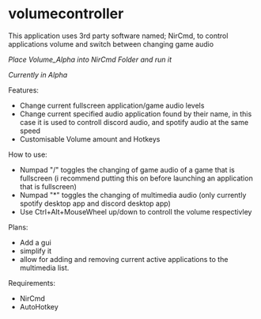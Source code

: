 # volumecontroller

This application uses 3rd party software named; NirCmd, to control applications volume and switch between changing game audio

*Place Volume_Alpha into NirCmd Folder and run it*

*Currently in Alpha*

Features: 
- Change current fullscreen application/game audio levels
- Change current specified audio application found by their name, in this case it is used to controll discord audio, and spotify audio at the same speed
- Customisable Volume amount and Hotkeys

How to use:
- Numpad "/" toggles the changing of game audio of a game that is fullscreen (i recommend putting this on before launching an application that is fullscreen)
- Numpad "*" toggles  the changing of multimedia audio (only currently spotify desktop app and discord desktop app)
- Use Ctrl+Alt+MouseWheel up/down to controll the volume respectivley

Plans:
- Add a gui
- simplify it
- allow for adding and removing current active applications to the multimedia list.
 
Requirements:
- NirCmd
- AutoHotkey


